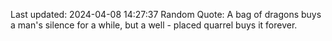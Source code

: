 Last updated: 2024-04-08 14:27:37
Random Quote: A bag of dragons buys a man's silence for a while, but a well - placed quarrel buys it forever. 